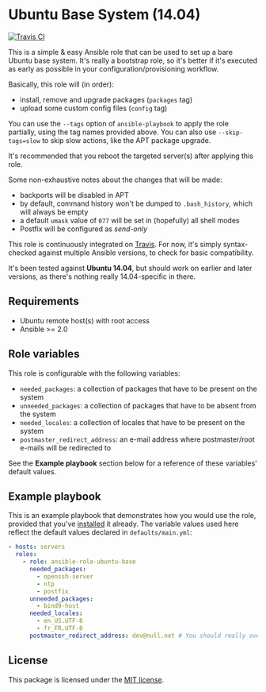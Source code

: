 # Ubuntu Base System (14.04)

[![Travis CI](https://img.shields.io/travis/rust-lang/rust.svg)](https://travis-ci.org/fabschurt/ansible-role-ubuntu-base)

This is a simple & easy Ansible role that can be used to set up a bare Ubuntu
base system. It's really a bootstrap role, so it's better if it's executed as
early as possible in your configuration/provisioning workflow.

Basically, this role will (in order):

* install, remove and upgrade packages (`packages` tag)
* upload some custom config files (`config` tag)

You can use the `--tags` option of `ansible-playbook` to apply the role partially,
using the tag names provided above. You can also use `--skip-tags=slow` to skip
slow actions, like the APT package upgrade.

It's recommended that you reboot the targeted server(s) after applying this role.

Some non-exhaustive notes about the changes that will be made:

* backports will be disabled in APT
* by default, command history won't be dumped to `.bash_history`, which will
  always be empty
* a default `umask` value of `077` will be set in (hopefully) all shell modes
* Postfix will be configured as *send-only*

This role is continuously integrated on [Travis](https://travis-ci.org/fabschurt/ansible-role-ubuntu-base).
For now, it's simply syntax-checked against multiple Ansible versions, to check
for basic compatibility.

It's been tested against **Ubuntu 14.04**, but should work on earlier and later
versions, as there's nothing really 14.04-specific in there.

## Requirements

* Ubuntu remote host(s) with root access
* Ansible >= 2.0

## Role variables

This role is configurable with the following variables:

* `needed_packages`: a collection of packages that have to be present on the system
* `unneeded_packages`: a collection of packages that have to be absent from the system
* `needed_locales`: a collection of locales that have to be present on the system
* `postmaster_redirect_address`: an e-mail address where postmaster/root e-mails
  will be redirected to

See the **Example playbook** section below for a reference of these variables'
default values.

## Example playbook

This is an example playbook that demonstrates how you would use the role, provided
that you've [installed](https://galaxy.ansible.com/intro#download) it already.
The variable values used here reflect the default values declared in `defaults/main.yml`:

```yaml
- hosts: servers
  roles:
    - role: ansible-role-ubuntu-base
      needed_packages:
        - openssh-server
        - ntp
        - postfix
      unneeded_packages:
        - bind9-host
      needed_locales:
        - en_US.UTF-8
        - fr_FR.UTF-8
      postmaster_redirect_address: dev@null.net # You should really override this one
```

## License

This package is licensed under the [MIT license](https://opensource.org/licenses/MIT).
